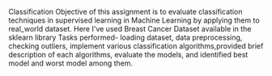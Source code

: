 Classification
Objective of this assignment is to evaluate classification techniques in supervised learning in Machine Learning by applying them to real_world dataset. Here I've used Breast Cancer Dataset available in the sklearn library
Tasks performed- loading dataset, data preprocessing, checking outliers, implement various classification algorithms,provided brief description of each algorithms, evaluate the models, and identified best model and worst model among them.

